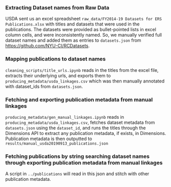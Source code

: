 ### Extracting Dataset names from Raw Data
USDA sent us an excel spreadsheet `raw_data/FY2014-19 Datasets for ERS Publications.xlsx` with titles and datasets that were used in the publications. The datasets were provided as bullet-pointed lists in excel column cells, and were inconsistently named. So, we manually verified full dataset names and added them as entries to `datasets.json` from 
https://github.com/NYU-CI/RCDatasets.

### Mapping publications to dataset names
`cleaning_scripts/title_urls.ipynb` reads in the titles from the excel file, extracts their underlying urls, and exports them to `producing_metadata/usda_linkages.csv` which was then manually annotated with dataset_ids from `datasets.json`.

### Fetching and exporting publication metadata from manual linkages
`producing_metadata/gen_manual_linkages.ipynb` reads in `producing_metadata/usda_linkages.csv`, fetches dataset metadata from `datasets.json` using the `dataset_id`, and runs the titles through the Dimensions API to extract any publication metadata, if exists, in Dimensions. Publication metadata is then outputted to `results/manual_usda20190913_publications.json`

### Fetching publications by string searching dataset names through exporting publication metadata from manual linkages

A script in `../publications` will read in this json and stitch with other publication metadata.